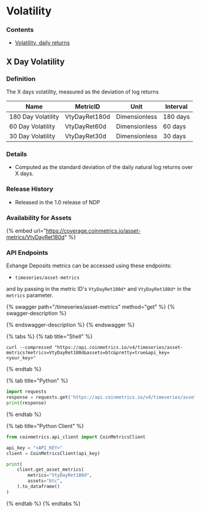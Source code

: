 # Volatility

### Contents

* [Volatility, daily returns](volatility.md#x-day-volatility)

## X Day Volatility

### Definition

The X days volatility, measured as the deviation of log returns

| Name               | MetricID      | Unit          | Interval |
| ------------------ | ------------- | ------------- | -------- |
| 180 Day Volatility | VtyDayRet180d | Dimensionless | 180 days |
| 60 Day Volatility  | VtyDayRet60d  | Dimensionless | 60 days  |
| 30 Day Volatility  | VtyDayRet30d  | Dimensionless | 30 days  |

### Details

* Computed as the standard deviation of the daily natural log returns over X days.

### Release History

* Released in the 1.0 release of NDP

### Availability for Assets

{% embed url="https://coverage.coinmetrics.io/asset-metrics/VtyDayRet180d" %}

### API Endpoints

Exhange Deposits metrics can be accessed using these endpoints:

* `timeseries/asset-metrics`

and by passing in the metric ID's `VtyDayRet180d*` and `VtyDayRet180d*` in the `metrics` parameter.

{% swagger path="/timeseries/asset-metrics" method="get" %}
{% swagger-description %}

{% endswagger-description %}
{% endswagger %}

{% tabs %}
{% tab title="Shell" %}
```shell
curl --compressed "https://api.coinmetrics.io/v4/timeseries/asset-metrics?metrics=VtyDayRet180d&assets=btc&pretty=true&api_key=<your_key>"
```
{% endtab %}

{% tab title="Python" %}
```python
import requests
response = requests.get('https://api.coinmetrics.io/v4/timeseries/asset-metrics?metrics=VtyDayRet180d&assets=btc&pretty=true&api_key=<your_key>').json()
print(response)
```
{% endtab %}

{% tab title="Python Client" %}
```python
from coinmetrics.api_client import CoinMetricsClient

api_key = "<API_KEY>"
client = CoinMetricsClient(api_key)

print(
    client.get_asset_metrics(
        metrics="VtyDayRet180d", 
        assets="btc",
    ).to_dataframe()
)
```
{% endtab %}
{% endtabs %}
